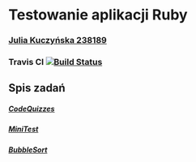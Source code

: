 # Testowanie aplikacji Ruby
### [Julia Kuczyńska 238189](https://github.com/juliak1)
### Travis CI [![Build Status](https://travis-ci.org/my-rspec/hello-rspec-juliak1.svg?branch=master)](https://travis-ci.org/my-rspec/hello-rspec-juliak1)
## Spis zadań
##### [CodeQuizzes](https://github.com/my-rspec/hello-rspec-juliak1/tree/master/CodeQuizzes)
##### [MiniTest](https://github.com/my-rspec/hello-rspec-juliak1/tree/master/MiniTest)
##### [BubbleSort](https://github.com/my-rspec/hello-rspec-juliak1/tree/master/BubbleSort)